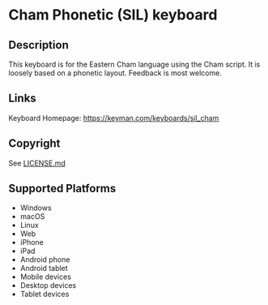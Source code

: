 Cham Phonetic (SIL) keyboard
==============

Description
-----------
This keyboard is for the Eastern Cham language using the Cham script. It is loosely based on a phonetic layout. Feedback is most welcome.

Links
-----
Keyboard Homepage: https://keyman.com/keyboards/sil_cham

Copyright
---------
See [LICENSE.md](LICENSE.md)

Supported Platforms
-------------------
 * Windows
 * macOS
 * Linux
 * Web
 * iPhone
 * iPad
 * Android phone
 * Android tablet
 * Mobile devices
 * Desktop devices
 * Tablet devices

